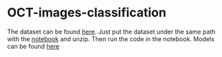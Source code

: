 # OCT-images-classification
The dataset can be found [here](https://www.kaggle.com/datasets/paultimothymooney/kermany2018?resource=download).
Just put the dataset under the same path with the [notebook](https://github.com/Meltryllis628/OCT-images-classification/blob/main/resnet_for_oct2017.ipynb) and unzip. Then run the code in the notebook. Models can be found [here](https://drive.google.com/drive/folders/11RRWC_uiqZTRysanFze6WHiVVfEexAuu?usp=share_link)
